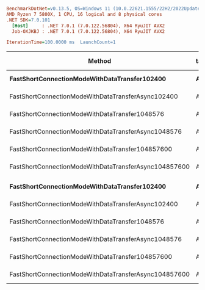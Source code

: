 ``` ini

BenchmarkDotNet=v0.13.5, OS=Windows 11 (10.0.22621.1555/22H2/2022Update/SunValley2)
AMD Ryzen 7 5800X, 1 CPU, 16 logical and 8 physical cores
.NET SDK=7.0.101
  [Host]     : .NET 7.0.1 (7.0.122.56804), X64 RyuJIT AVX2
  Job-OXJKBJ : .NET 7.0.1 (7.0.122.56804), X64 RyuJIT AVX2

IterationTime=100.0000 ms  LaunchCount=1  

```
|                                                Method | targetAes | prefferedCipherSuite |       Mean |      Error |      StdDev |     Median |  Ratio | RatioSD |      Gen0 |      Gen1 |      Gen2 |  Allocated | Alloc Ratio |
|------------------------------------------------------ |---------- |--------------------- |-----------:|-----------:|------------:|-----------:|-------:|--------:|----------:|----------:|----------:|-----------:|------------:|
|         **FastShortConnectionModeWithDataTransfer102400** |       **AES** | **Quant(...)s_Aes [76]** |   **1.293 ms** |  **0.0258 ms** |   **0.0438 ms** |   **1.283 ms** |   **1.00** |    **0.00** |         **-** |         **-** |         **-** |    **4.31 MB** |        **1.00** |
|    FastShortConnectionModeWithDataTransferAsync102400 |       AES | Quant(...)s_Aes [76] |   1.299 ms |  0.0225 ms |   0.0200 ms |   1.297 ms |   1.01 |    0.03 |         - |         - |         - |    4.31 MB |        1.00 |
|        FastShortConnectionModeWithDataTransfer1048576 |       AES | Quant(...)s_Aes [76] |   8.564 ms |  0.1790 ms |   0.5277 ms |   8.649 ms |   6.59 |    0.45 |         - |         - |         - |   18.26 MB |        4.24 |
|   FastShortConnectionModeWithDataTransferAsync1048576 |       AES | Quant(...)s_Aes [76] |   8.459 ms |  0.1679 ms |   0.3959 ms |   8.507 ms |   6.56 |    0.40 |         - |         - |         - |   18.35 MB |        4.26 |
|      FastShortConnectionModeWithDataTransfer104857600 |       AES | Quant(...)s_Aes [76] | 549.854 ms | 38.1767 ms | 107.6780 ms | 587.349 ms | 433.69 |   73.98 | 2000.0000 | 2000.0000 | 2000.0000 | 1358.14 MB |      315.15 |
| FastShortConnectionModeWithDataTransferAsync104857600 |       AES | Quant(...)s_Aes [76] | 581.918 ms | 11.9138 ms |  34.5641 ms | 583.902 ms | 446.76 |   44.86 | 2000.0000 | 2000.0000 | 2000.0000 | 1358.15 MB |      315.15 |
|                                                       |           |                      |            |            |             |            |        |         |           |           |           |            |             |
|         **FastShortConnectionModeWithDataTransfer102400** |    **AESGCM** | **Quant(...)esGcm [79]** |   **1.195 ms** |  **0.0206 ms** |   **0.0192 ms** |   **1.200 ms** |   **1.00** |    **0.00** |         **-** |         **-** |         **-** |    **4.31 MB** |        **1.00** |
|    FastShortConnectionModeWithDataTransferAsync102400 |    AESGCM | Quant(...)esGcm [79] |   1.199 ms |  0.0185 ms |   0.0164 ms |   1.199 ms |   1.00 |    0.02 |         - |         - |         - |    4.31 MB |        1.00 |
|        FastShortConnectionModeWithDataTransfer1048576 |    AESGCM | Quant(...)esGcm [79] |   6.713 ms |  0.1333 ms |   0.2569 ms |   6.752 ms |   5.63 |    0.21 |         - |         - |         - |   17.14 MB |        3.98 |
|   FastShortConnectionModeWithDataTransferAsync1048576 |    AESGCM | Quant(...)esGcm [79] |   7.094 ms |  0.1416 ms |   0.3756 ms |   7.098 ms |   5.90 |    0.32 |         - |         - |         - |   17.14 MB |        3.98 |
|      FastShortConnectionModeWithDataTransfer104857600 |    AESGCM | Quant(...)esGcm [79] | 514.893 ms |  6.3824 ms |   5.3296 ms | 515.344 ms | 431.30 |    7.05 | 4000.0000 | 4000.0000 | 4000.0000 | 1358.14 MB |      315.25 |
| FastShortConnectionModeWithDataTransferAsync104857600 |    AESGCM | Quant(...)esGcm [79] | 506.208 ms |  2.8178 ms |   2.4979 ms | 506.338 ms | 423.58 |    7.11 | 2000.0000 | 2000.0000 | 2000.0000 | 1358.15 MB |      315.25 |
